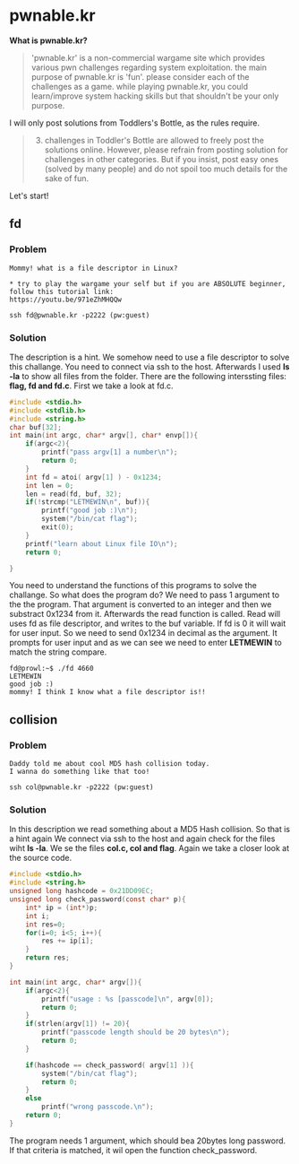 # pwnable.kr

**What is pwnable.kr?**
> 'pwnable.kr' is a non-commercial wargame site which provides various pwn challenges regarding system exploitation. the main purpose of pwnable.kr is 'fun'.    please consider each of the challenges as a game. while playing pwnable.kr, you could learn/improve system hacking skills but that shouldn't be your only purpose.

I will only post solutions from Toddlers's Bottle, as the rules require.

> 3. challenges in Toddler's Bottle are allowed to freely post the solutions online. However, please refrain from posting solution for challenges in other categories. But if you insist, post easy ones (solved by many people) and do not spoil too much details for the sake of fun.

Let's start!

## fd
### Problem
```
Mommy! what is a file descriptor in Linux?

* try to play the wargame your self but if you are ABSOLUTE beginner, follow this tutorial link:
https://youtu.be/971eZhMHQQw

ssh fd@pwnable.kr -p2222 (pw:guest)
```
### Solution
The description is a hint. We somehow need to use a file descriptor to solve this challange.
You need to connect via ssh to the host. Afterwards I used **ls -la** to show all files from the folder.
There are the following interssting files: **flag, fd and fd.c**.
First we take a look at fd.c.
```c
#include <stdio.h>
#include <stdlib.h>
#include <string.h>
char buf[32];
int main(int argc, char* argv[], char* envp[]){
	if(argc<2){
		printf("pass argv[1] a number\n");
		return 0;
	}
	int fd = atoi( argv[1] ) - 0x1234;
	int len = 0;
	len = read(fd, buf, 32);
	if(!strcmp("LETMEWIN\n", buf)){
		printf("good job :)\n");
		system("/bin/cat flag");
		exit(0);
	}
	printf("learn about Linux file IO\n");
	return 0;

}

```
You need to understand the functions of this programs to solve the challange.
So what does the program do? We need to pass 1 argument to the the program. That argument is converted to an integer and then we substract 0x1234 from it.
Afterwards the read function is called. Read will uses fd as file descriptor, and writes to the buf variable. 
If fd is 0 it will wait for user input. So we need to send 0x1234 in decimal as the argument. 
It prompts for user input and as we can see we need to enter **LETMEWIN** to match the string compare.
```
fd@prowl:~$ ./fd 4660
LETMEWIN
good job :)
mommy! I think I know what a file descriptor is!!
```
## collision
### Problem
```
Daddy told me about cool MD5 hash collision today.
I wanna do something like that too!

ssh col@pwnable.kr -p2222 (pw:guest)
```
### Solution
In this description we read something about a MD5 Hash collision. So that is a hint again
We connect via ssh to the host and again check for the files wiht **ls -la**.
We se the files **col.c, col and flag**. Again we take a closer look at the source code.
```c
#include <stdio.h>
#include <string.h>
unsigned long hashcode = 0x21DD09EC;
unsigned long check_password(const char* p){
	int* ip = (int*)p;
	int i;
	int res=0;
	for(i=0; i<5; i++){
		res += ip[i];
	}
	return res;
}

int main(int argc, char* argv[]){
	if(argc<2){
		printf("usage : %s [passcode]\n", argv[0]);
		return 0;
	}
	if(strlen(argv[1]) != 20){
		printf("passcode length should be 20 bytes\n");
		return 0;
	}

	if(hashcode == check_password( argv[1] )){
		system("/bin/cat flag");
		return 0;
	}
	else
		printf("wrong passcode.\n");
	return 0;
}
```
The program needs 1 argument, which should bea 20bytes long password. If that criteria is matched, it wil open the function check_password.
